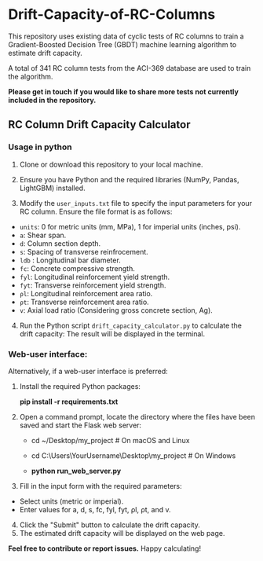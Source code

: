 # Drift-Capacity-of-RC-Columns
This repository uses existing data of cyclic tests of RC columns to train a Gradient-Boosted Decision Tree (GBDT) machine learning algorithm to estimate drift capacity. 

A total of 341 RC column tests from the ACI-369 database are used to train the algorithm.

**Please get in touch if you would like to share more tests not currently included in the repository.**

## RC Column Drift Capacity Calculator
### Usage in python

1. Clone or download this repository to your local machine.

2. Ensure you have Python and the required libraries (NumPy, Pandas, LightGBM) installed.

3. Modify the `user_inputs.txt` file to specify the input parameters for your RC column. Ensure the file format is as follows:

- `units`: 0 for metric units (mm, MPa), 1 for imperial units (inches, psi).
- `a`: Shear span.
- `d`: Column section depth.
- `s`: Spacing of transverse reinfrocement.
- `ldb` : Longitudinal bar diameter.
- `fc`: Concrete compressive strength.
- `fyl`: Longitudinal reinforcement yield strength.
- `fyt`: Transverse reinforcement yield strength.
- `ρl`: Longitudinal reinforcement area ratio.
- `ρt`: Transverse reinforcement area ratio.
- `v`: Axial load ratio (Considering gross concrete section, Ag).

4. Run the Python script `drift_capacity_calculator.py` to calculate the drift capacity:
The result will be displayed in the terminal.

### Web-user interface:
Alternatively, if a web-user interface is preferred:

1. Install the required Python packages:
   
   **pip install -r requirements.txt**
3. Open a command prompt, locate the directory where the files have been saved and start the Flask web server:

   - cd ~/Desktop/my_project  # On macOS and Linux
   - cd C:\Users\YourUsername\Desktop\my_project  # On Windows
     
   - **python run_web_server.py**
5. Fill in the input form with the required parameters:

- Select units (metric or imperial).
- Enter values for a, d, s, fc, fyl, fyt, ρl, ρt, and v.

4. Click the "Submit" button to calculate the drift capacity.
5. The estimated drift capacity will be displayed on the web page.

**Feel free to contribute or report issues.**
Happy calculating!
